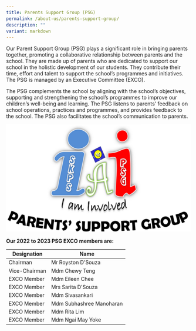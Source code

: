 ```yaml
---
title: Parents Support Group (PSG)
permalink: /about-us/parents-support-group/
description: ""
variant: markdown
---
```

Our Parent Support Group (PSG) plays a significant role in bringing parents together, promoting a collaborative relationship between parents and the school. They are made up of parents who are dedicated to support our school in the holistic development of our students. They contribute their time, effort and talent to support the school’s programmes and initiatives. The PSG is managed by an Executive Committee (EXCO).

The PSG complements the school by aligning with the school’s objectives, supporting and strengthening the school’s programmes to improve our children’s well-being and learning. The PSG listens to parents’ feedback on school operations, practices and programmes, and provides feedback to the school. The PSG also facilitates the school’s communication to parents.  

![](/images/PSG%20logo.png)

**Our 2022 to 2023 PSG EXCO members are:**

| Designation | Name | 
| -------- | -------- |
| Chairman | Mr Royston D'Souza | 
| Vice-Chairman | Mdm Chewy Teng | 
| EXCO Member | Mdm Eileen Chee | 
| EXCO Member | Mrs Sarita D'Souza | 
| EXCO Member | Mdm Sivasankari | 
| EXCO Member | Mdm Subhashree Manoharan | 
| EXCO Member | Mdm Rita Lim | 
| EXCO Member | Mdm Ngai May Yoke |